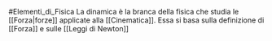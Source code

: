 #Elementi_di_Fisica 
La dinamica è la branca della fisica che studia le [[Forza|forze]] applicate alla [[Cinematica]].
Essa si basa sulla definizione di [[Forza]] e sulle [[Leggi di Newton]]


